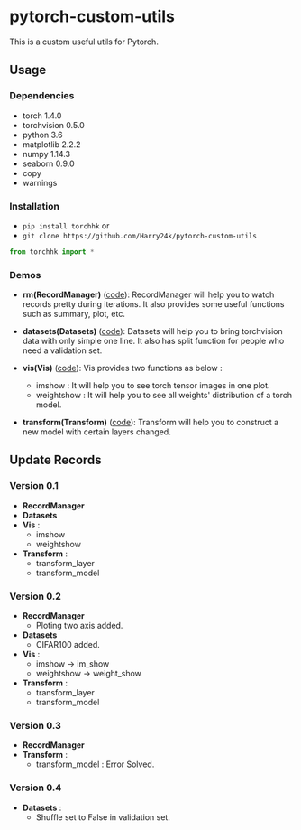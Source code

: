 # pytorch-custom-utils

This is a custom useful utils for Pytorch.

## Usage

### Dependencies

- torch 1.4.0
- torchvision 0.5.0
- python 3.6
- matplotlib 2.2.2
- numpy 1.14.3
- seaborn 0.9.0
- copy
- warnings

### Installation

- `pip install torchhk` or
- `git clone https://github.com/Harry24k/pytorch-custom-utils`

```python
from torchhk import *
```

### Demos
* **rm(RecordManager)** ([code](https://github.com/Harry24k/pytorch-custom-utils/blob/master/demo/RecordManager.ipynb)): 
RecordManager will help you to watch records pretty during iterations. It also provides some useful functions such as summary, plot, etc.

* **datasets(Datasets)** ([code](https://github.com/Harry24k/pytorch-custom-utils/blob/master/demo/Datasets.ipynb)): 
Datasets will help you to bring torchvision data with only simple one line. It also has split function for people who need a validation set. 

* **vis(Vis)** ([code](https://github.com/Harry24k/pytorch-custom-utils/blob/master/demo/Vis.ipynb)): 
Vis provides two functions as below :
    * imshow : It will help you to see torch tensor images in one plot.
    * weightshow : It will help you to see all weights' distribution of a torch model.

* **transform(Transform)** ([code](https://github.com/Harry24k/pytorch-custom-utils/blob/master/demo/Transform.ipynb)): 
Transform will help you to construct a new model with certain layers changed.

## Update Records

### Version 0.1
* **RecordManager**
* **Datasets**
* **Vis** : 
    * imshow
    * weightshow
* **Transform** :
    * transform_layer
    * transform_model

### Version 0.2
* **RecordManager**
    * Ploting two axis added.
* **Datasets**
    * CIFAR100 added.
* **Vis** : 
    * imshow -> im_show 
    * weightshow -> weight_show 
* **Transform** :
    * transform_layer
    * transform_model

### Version 0.3
* **RecordManager**
* **Transform** :
    * transform_model : Error Solved. 

### Version 0.4
* **Datasets** :
    * Shuffle set to False in validation set.